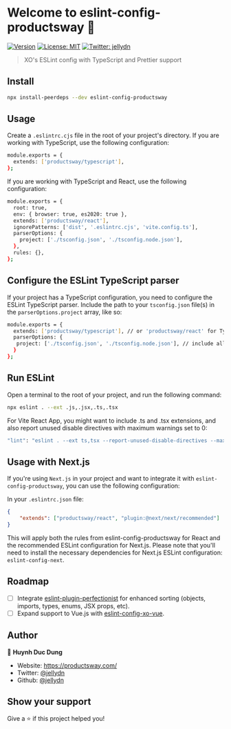 # Welcome to eslint-config-productsway 👋

[![Version](https://img.shields.io/npm/v/eslint-config-productsway.svg)](https://www.npmjs.com/package/eslint-config-productsway)
[![License: MIT](https://img.shields.io/badge/License-MIT-yellow.svg)](#)
[![Twitter: jellydn](https://img.shields.io/twitter/follow/jellydn.svg?style=social)](https://twitter.com/jellydn)

> XO's ESLint config with TypeScript and Prettier support

## Install

```sh
npx install-peerdeps --dev eslint-config-productsway
```

## Usage

Create a `.eslintrc.cjs` file in the root of your project's directory. If you are working with TypeScript, use the following configuration:

```sh
module.exports = {
  extends: ['productsway/typescript'],
};
```

If you are working with TypeScript and React, use the following configuration:

```sh
module.exports = {
  root: true,
  env: { browser: true, es2020: true },
  extends: ['productsway/react'],
  ignorePatterns: ['dist', '.eslintrc.cjs', 'vite.config.ts'],
  parserOptions: {
    project: ['./tsconfig.json', './tsconfig.node.json'],
  },
  rules: {},
};
```

## Configure the ESLint TypeScript parser

If your project has a TypeScript configuration, you need to configure the ESLint TypeScript parser. Include the path to your `tsconfig.json` file(s) in the `parserOptions.project` array, like so:

```sh
module.exports = {
  extends: ['productsway/typescript'], // or 'productsway/react' for TypeScript and React
  parserOptions: {
   project: ['./tsconfig.json', './tsconfig.node.json'], // include all your tsconfig.json files here
  }
};
```

## Run ESLint

Open a terminal to the root of your project, and run the following command:

```sh
npx eslint . --ext .js,.jsx,.ts,.tsx
```

For Vite React App, you might want to include .ts and .tsx extensions, and also report unused disable directives with maximum warnings set to 0:

```sh
"lint": "eslint . --ext ts,tsx --report-unused-disable-directives --max-warnings 0",
```

## Usage with Next.js

If you're using `Next.js` in your project and want to integrate it with `eslint-config-productsway`, you can use the following configuration:

In your `.eslintrc.json` file:

```json
{
    "extends": ["productsway/react", "plugin:@next/next/recommended"]
}
```

This will apply both the rules from eslint-config-productsway for React and the recommended ESLint configuration for Next.js.
Please note that you'll need to install the necessary dependencies for Next.js ESLint configuration: `eslint-config-next`.

## Roadmap

-   [ ] Integrate [eslint-plugin-perfectionist](https://github.com/azat-io/eslint-plugin-perfectionist) for enhanced sorting (objects, imports, types, enums, JSX props, etc).
-   [ ] Expand support to Vue.js with [eslint-config-xo-vue](https://github.com/ChocPanda/eslint-config-xo-vue#use-with-xo).

## Author

👤 **Huynh Duc Dung**

-   Website: https://productsway.com/
-   Twitter: [@jellydn](https://twitter.com/jellydn)
-   Github: [@jellydn](https://github.com/jellydn)

## Show your support

Give a ⭐️ if this project helped you!
